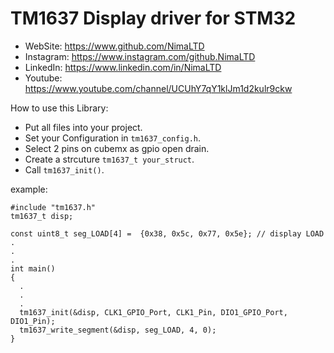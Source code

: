 # TM1637 Display driver for STM32

 *	WebSite:    https://www.github.com/NimaLTD
 *	Instagram:  https://www.instagram.com/github.NimaLTD
 *	LinkedIn:   https://www.linkedin.com/in/NimaLTD
 *	Youtube:    https://www.youtube.com/channel/UCUhY7qY1klJm1d2kulr9ckw

How to use this Library:
* Put all files into your project.
* Set your Configuration in `tm1637_config.h`.
* Select 2 pins on cubemx as gpio open drain.
* Create a strcuture `tm1637_t your_struct`.
* Call `tm1637_init()`.

example:

```
#include "tm1637.h"
tm1637_t disp;

const uint8_t seg_LOAD[4] =  {0x38, 0x5c, 0x77, 0x5e}; // display LOAD
.
.
.
int main()
{
  .
  .
  .
  tm1637_init(&disp, CLK1_GPIO_Port, CLK1_Pin, DIO1_GPIO_Port, DIO1_Pin);
  tm1637_write_segment(&disp, seg_LOAD, 4, 0);
}

```
